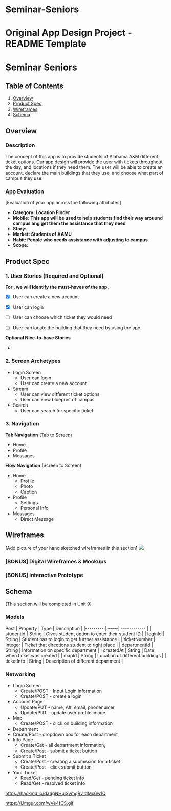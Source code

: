 # Seminar-Seniors
Original App Design Project - README Template
===

# Seminar Seniors

## Table of Contents
1. [Overview](#Overview) 
3. [Product Spec](#Product-Spec)
4. [Wireframes](#Wireframes)
5. [Schema](#Schema)

## Overview
### Description
The concept of this app is to provide students of Alabama A&M different ticket options. Our app design will provide the user with tickets throughout the day, and locations if they need them. The user will be able to create an account, declare the main buildings that they use, and choose what part of campus they use.

### App Evaluation
[Evaluation of your app across the following attributes]
- **Category: Location Finder**
- **Mobile: This app will be used to help students find their way arouund campus ang get them the assistance that they need**
- **Story:**
- **Market: Students of AAMU**
- **Habit: People who needs assistance with adjusting to campus**
- **Scope:**

## Product Spec

### 1. User Stories (Required and Optional)

**For , we will identify the must-haves of the app.**

- [X] User can create a new account
- [X] User can login
- [ ] User can choose which ticket they would need
- [ ] User can locate the building that they need by using the app


**Optional Nice-to-have Stories**

*

### 2. Screen Archetypes

* Login Screen
   * User can login
   * User can create a new account
* Stream
   * User can view different ticket options
   * User can view blueprint of campus
* Search
   * User can search for specific ticket
### 3. Navigation

**Tab Navigation** (Tab to Screen)

* Home
* Profile
* Messages

**Flow Navigation** (Screen to Screen)

* Home
   * Profile
   * Photo
   * Caption
* Profile
    * Settings
    * Personal Info
* Messages
    * Direct Message



## Wireframes
[Add picture of your hand sketched wireframes in this section]
![](https://i.imgur.com/ruz69nP.png)


### [BONUS] Digital Wireframes & Mockups

### [BONUS] Interactive Prototype

## Schema 
[This section will be completed in Unit 9]
### Models
Post 
| Property | Type | Description |
|--------- | -----| ------------ |
| studentId | String | Gives student option to enter their student ID |
| loginId | String | Student has to login to get further assistance |
| ticketNumber | Integer | Ticket that directions student to right place | 
| departmentId | String | Information on specific department |
| createdAt | String | Date when ticket was created |
| mapId | String | Location of different buildings |
| ticketInfo | String | Description of different department |







### Networking
- Login Screen
  - Create/POST - Input Login information
  - Create/POST - create a login
- Account Page
  - Update/PUT - name, A#, email, phonenumer
  - Update/PUT - update user profile image 
- Map
  - Create/POST - click on building information
- Department 
- Create/Post - dropdown box for each department 
- Info Page
   - Create/Get - all department information,
   - Create/Post - submit a ticket buttion
- Submit a Ticket 
  - Create/Post - creating a submission for a ticket 
  - Create/Post - click submit buttion
- Your Ticket
  - Read/Get - pending ticket info
  - Read/Get - resolved ticket info

https://hackmd.io/da4gNHuISymqRv1dMx6w1Q

https://i.imgur.com/wVe4fCS.gif

